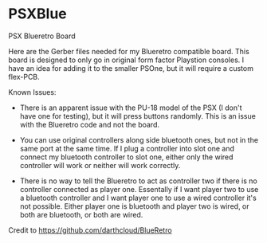 # PSXBlue
PSX Blueretro Board

Here are the Gerber files needed for my Blueretro compatible board.  This board is designed to only go in original form factor Playstion consoles. I have an idea for adding it to the smaller PSOne, but it will require a custom flex-PCB.

Known Issues:
- There is an apparent issue with the PU-18 model of the PSX (I don't have one for testing), but it will press buttons randomly.  This is an issue with the Blueretro code and not the board.

- You can use original controllers along side bluetooth ones, but not in the same port at the same time.  If I plug a controller into slot one and connect my bluetooth controller to slot one, either only the wired controller will work or neither will work correctly.  

- There is no way to tell the Blueretro to act as controller two if there is no controller connected as player one.  Essentally if I want player two to use a bluetooth controller and I want player one to use a wired controller it's not possible.  Either player one is bluetooth and player two is wired, or both are bluetooth, or both are wired.


Credit to https://github.com/darthcloud/BlueRetro
